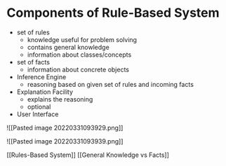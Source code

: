 # Components of Rule-Based System
+ set of rules
	+ knowledge useful for problem solving
	+ contains general knowledge
	+ information about classes/concepts
+ set of facts
	+ information about concrete objects
+ Inference Engine
	+ reasoning based on given set of rules and incoming facts
+ Explanation Facility
	+ explains the reasoning
	+ optional
+ User Interface

![[Pasted image 20220331093929.png]]

![[Pasted image 20220331093939.png]]



[[Rules-Based System]] [[General Knowledge vs Facts]]